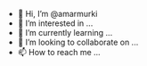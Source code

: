 - 👋 Hi, I’m @amarmurki
- 👀 I’m interested in ...
- 🌱 I’m currently learning ...
- 💞️ I’m looking to collaborate on ...
- 📫 How to reach me ...

<!---
amarmurki/amarmurki is a ✨ special ✨ repository because its `README.md` (this file) appears on your GitHub profile.
You can click the Preview link to take a look at your changes.
--->
